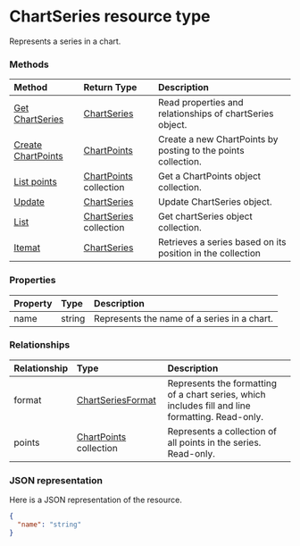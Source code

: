 # ChartSeries resource type

Represents a series in a chart.


### Methods

| Method		   | Return Type	|Description|
|:---------------|:--------|:----------|
|[Get ChartSeries](../api/chartseries_get.md) | [ChartSeries](chartseries.md) |Read properties and relationships of chartSeries object.|
|[Create ChartPoints](../api/chartseries_post_points.md) |[ChartPoints](chartpoints.md)| Create a new ChartPoints by posting to the points collection.|
|[List points](../api/chartseries_list_points.md) |[ChartPoints](chartpoints.md) collection| Get a ChartPoints object collection.|
|[Update](../api/chartseries_update.md) | [ChartSeries](chartseries.md)	|Update ChartSeries object. |
|[List](../api/chartseries_list.md) | [ChartSeries](chartseries.md) collection |Get chartSeries object collection. |
|[Itemat](../api/chartseriescollection_itemat.md)|[ChartSeries](chartseries.md)|Retrieves a series based on its position in the collection|

### Properties
| Property	   | Type	|Description|
|:---------------|:--------|:----------|
|name|string|Represents the name of a series in a chart.|

### Relationships
| Relationship | Type	|Description|
|:---------------|:--------|:----------|
|format|[ChartSeriesFormat](chartseriesformat.md)|Represents the formatting of a chart series, which includes fill and line formatting. Read-only.|
|points|[ChartPoints](chartpoints.md) collection|Represents a collection of all points in the series. Read-only.|

### JSON representation

Here is a JSON representation of the resource.

<!-- {
  "blockType": "resource",
  "optionalProperties": [

  ],
  "@odata.type": "microsoft.graph.chartSeries"
}-->

```json
{
  "name": "string"
}

```

<!-- uuid: 8fcb5dbc-d5aa-4681-8e31-b001d5168d79
2015-10-25 14:57:30 UTC -->
<!-- {
  "type": "#page.annotation",
  "description": "ChartSeries resource",
  "keywords": "",
  "section": "documentation",
  "tocPath": ""
}-->